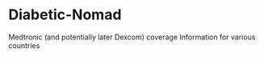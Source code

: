 # Diabetic-Nomad
Medtronic (and potentially later Dexcom) coverage Information for various countries
